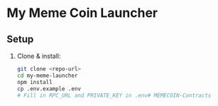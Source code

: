 # My Meme Coin Launcher

## Setup

1. Clone & install:
   ```bash
   git clone <repo-url>
   cd my-meme-launcher
   npm install
   cp .env.example .env
   # Fill in RPC_URL and PRIVATE_KEY in .env# MEMECOIN-Contracts
